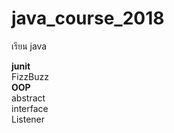 # java_course_2018
เรียน java

<b>junit</b><br>
  FizzBuzz<br>
<b>OOP</b><br>
  abstract<br>
  interface<br>
  Listener
